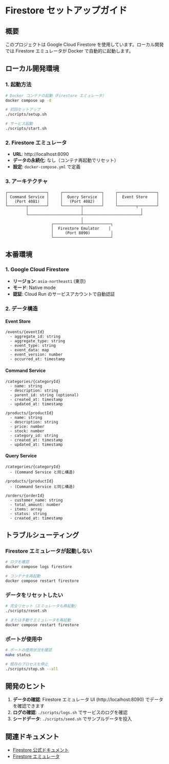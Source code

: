 # Firestore セットアップガイド

## 概要

このプロジェクトは Google Cloud Firestore を使用しています。ローカル開発では Firestore エミュレータが Docker で自動的に起動します。

## ローカル開発環境

### 1. 起動方法

```bash
# Docker コンテナの起動（Firestore エミュレータ）
docker compose up -d

# 初回セットアップ
./scripts/setup.sh

# サービス起動
./scripts/start.sh
```

### 2. Firestore エミュレータ

- **URL**: http://localhost:8090
- **データの永続化**: なし（コンテナ再起動でリセット）
- **設定**: `docker-compose.yml` で定義

### 3. アーキテクチャ

```
┌─────────────────┐     ┌─────────────────┐     ┌─────────────────┐
│ Command Service │     │  Query Service  │     │  Event Store    │
│   (Port 4081)   │     │   (Port 4082)   │     │                 │
└────────┬────────┘     └────────┬────────┘     └────────┬────────┘
         │                       │                         │
         └───────────────────────┴─────────────────────────┘
                                 │
                    ┌────────────┴────────────┐
                    │  Firestore Emulator    │
                    │     (Port 8090)         │
                    └─────────────────────────┘
```

## 本番環境

### 1. Google Cloud Firestore

- **リージョン**: `asia-northeast1` (東京)
- **モード**: Native mode
- **認証**: Cloud Run のサービスアカウントで自動認証

### 2. データ構造

#### Event Store
```
/events/{eventId}
  - aggregate_id: string
  - aggregate_type: string
  - event_type: string
  - event_data: map
  - event_version: number
  - occurred_at: timestamp
```

#### Command Service
```
/categories/{categoryId}
  - name: string
  - description: string
  - parent_id: string (optional)
  - created_at: timestamp
  - updated_at: timestamp

/products/{productId}
  - name: string
  - description: string
  - price: number
  - stock: number
  - category_id: string
  - created_at: timestamp
  - updated_at: timestamp
```

#### Query Service
```
/categories/{categoryId}
  - (Command Service と同じ構造)

/products/{productId}
  - (Command Service と同じ構造)

/orders/{orderId}
  - customer_name: string
  - total_amount: number
  - items: array
  - status: string
  - created_at: timestamp
```

## トラブルシューティング

### Firestore エミュレータが起動しない

```bash
# ログを確認
docker compose logs firestore

# コンテナを再起動
docker compose restart firestore
```

### データをリセットしたい

```bash
# 完全リセット（エミュレータも再起動）
./scripts/reset.sh

# または手動でエミュレータを再起動
docker compose restart firestore
```

### ポートが使用中

```bash
# ポートの使用状況を確認
make status

# 既存のプロセスを停止
./scripts/stop.sh --all
```

## 開発のヒント

1. **データの確認**: Firestore エミュレータ UI (http://localhost:8090) でデータを確認できます
2. **ログの確認**: `./scripts/logs.sh` でサービスのログを確認
3. **シードデータ**: `./scripts/seed.sh` でサンプルデータを投入

## 関連ドキュメント

- [Firestore 公式ドキュメント](https://cloud.google.com/firestore/docs)
- [Firestore エミュレータ](https://firebase.google.com/docs/emulator-suite/connect_firestore)